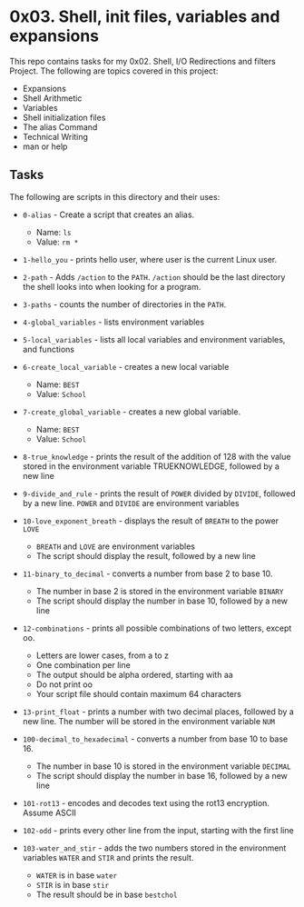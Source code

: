 # 0x03. Shell, init files, variables and expansions

This repo contains tasks for my 0x02. Shell, I/O Redirections and filters Project. The following are topics covered in this project:

* Expansions
* Shell Arithmetic
* Variables
* Shell initialization files
* The alias Command
* Technical Writing
* man or help

## Tasks

The following are scripts in this directory and their uses: 

* `0-alias` - Create a script that creates an alias.

    * Name: `ls`	
    * Value: `rm *`

* `1-hello_you` - prints hello user, where user is the current Linux user.
* `2-path` - Adds `/action` to the `PATH`. `/action` should be the last directory the shell looks into when looking for a program.
* `3-paths` - counts the number of directories in the `PATH`.
* `4-global_variables` - lists environment variables
* `5-local_variables` -  lists all local variables and environment variables, and functions
* `6-create_local_variable` - creates a new local variable

    * Name: `BEST`
    * Value: `School`

* `7-create_global_variable` - creates a new global variable.

    * Name: `BEST`
    * Value: `School`

* `8-true_knowledge` - prints the result of the addition of 128 with the value stored in the environment variable TRUEKNOWLEDGE, followed by a new line
* `9-divide_and_rule` - prints the result of `POWER` divided by `DIVIDE`, followed by a new line. `POWER` and `DIVIDE` are environment variables
* `10-love_exponent_breath` - displays the result of `BREATH` to the power `LOVE`
    
    * `BREATH` and `LOVE` are environment variables
    * The script should display the result, followed by a new line

* `11-binary_to_decimal` - converts a number from base 2 to base 10.

    * The number in base 2 is stored in the environment variable `BINARY`  
    * The script should display the number in base 10, followed by a new line

* `12-combinations` - prints all possible combinations of two letters, except oo.

    * Letters are lower cases, from a to z 
    * One combination per line
    * The output should be alpha ordered, starting with aa
    * Do not print oo
    * Your script file should contain maximum 64 characters

* `13-print_float` - prints a number with two decimal places, followed by a new line. The number will be stored in the environment variable `NUM`
* `100-decimal_to_hexadecimal` - converts a number from base 10 to base 16.

    * The number in base 10 is stored in the environment variable `DECIMAL`
    * The script should display the number in base 16, followed by a new line

* `101-rot13` - encodes and decodes text using the rot13 encryption. Assume ASCII
* `102-odd` - prints every other line from the input, starting with the first line
* `103-water_and_stir` - adds the two numbers stored in the environment variables `WATER` and `STIR` and prints the result.

    * `WATER` is in base `water`
    * `STIR` is in base `stir`
    * The result should be in base `bestchol`
